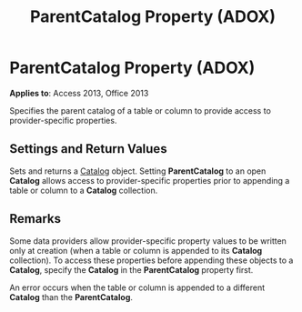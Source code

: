 ﻿---
title: ParentCatalog Property (ADOX)
TOCTitle: ParentCatalog Property (ADOX)
ms:assetid: 7eef4ef5-1fa4-73ea-a710-fc8767c9ea21
ms:mtpsurl: https://msdn.microsoft.com/library/JJ249535(v=office.15)
ms:contentKeyID: 48545891
ms.date: 09/18/2015
mtps_version: v=office.15
---

# ParentCatalog Property (ADOX)


**Applies to**: Access 2013, Office 2013

Specifies the parent catalog of a table or column to provide access to provider-specific properties.

## Settings and Return Values

Sets and returns a [Catalog](catalog-object-adox.md) object. Setting **ParentCatalog** to an open **Catalog** allows access to provider-specific properties prior to appending a table or column to a **Catalog** collection.

## Remarks

Some data providers allow provider-specific property values to be written only at creation (when a table or column is appended to its **Catalog** collection). To access these properties before appending these objects to a **Catalog**, specify the **Catalog** in the **ParentCatalog** property first.

An error occurs when the table or column is appended to a different **Catalog** than the **ParentCatalog**.

